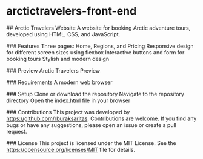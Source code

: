 # arctictravelers-front-end

## Arctic Travelers Website
A website for booking Arctic adventure tours, developed using HTML, CSS, and JavaScript.

### Features
Three pages: Home, Regions, and Pricing
Responsive design for different screen sizes using flexbox
Interactive buttons and form for booking tours
Stylish and modern design

### Preview
Arctic Travelers Preview

### Requirements
A modern web browser

### Setup
Clone or download the repository
Navigate to the repository directory
Open the index.html file in your browser

### Contributions
This project was developed by https://github.com/rburaksaritas. Contributions are welcome. If you find any bugs or have any suggestions, please open an issue or create a pull request.

### License
This project is licensed under the MIT License. See the https://opensource.org/licenses/MIT file for details.
